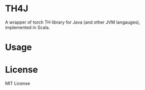 # TH4J
A wrapper of torch TH library for Java (and other JVM langauges), implemented in Scala.

# Usage

# License
MIT License